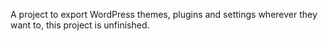 A project to export WordPress themes, plugins and settings wherever they want to, this project is unfinished.
